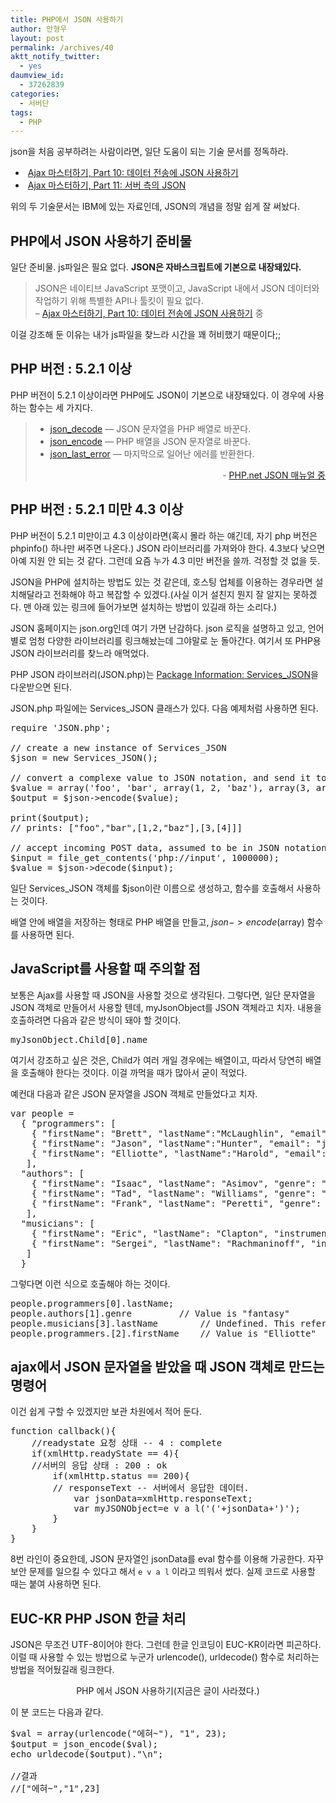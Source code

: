 ```yaml
---
title: PHP에서 JSON 사용하기
author: 안형우
layout: post
permalink: /archives/40
aktt_notify_twitter:
  - yes
daumview_id:
  - 37262839
categories:
  - 서버단
tags:
  - PHP
---
```

json을 처음 공부하려는 사람이라면, 일단 도움이 되는 기술 문서를 정독하라.

*    <a href="http://www.ibm.com/developerworks/kr/library/wa-ajaxintro10/" target="_blank">Ajax 마스터하기, Part 10: 데이터 전송에 JSON 사용하기</a>
*    <a href="http://www.ibm.com/developerworks/kr/library/wa-ajaxintro11.html" target="_blank">Ajax 마스터하기, Part 11: 서버 측의 JSON</a>

위의 두 기술문서는 IBM에 있는 자료인데, JSON의 개념을 정말 쉽게 잘 써놨다.

## PHP에서 JSON 사용하기 준비물

일단 준비물. js파일은 필요 없다. **JSON은 자바스크립트에 기본으로 내장돼있다.**

> JSON은 네이티브 JavaScript 포맷이고, JavaScript 내에서 JSON 데이터와 작업하기 위해 특별한 API나 툴킷이 필요 없다.  
> &#8211; <a href="http://www.ibm.com/developerworks/kr/library/wa-ajaxintro10/" target="_blank">Ajax 마스터하기, Part 10: 데이터 전송에 JSON 사용하기</a> 중

이걸 강조해 둔 이유는 내가 js파일을 찾느라 시간을 꽤 허비했기 때문이다;;

## PHP 버전 : 5.2.1 이상

PHP 버전이 5.2.1 이상이라면 PHP에도 JSON이 기본으로 내장돼있다. 이 경우에 사용하는 함수는 세 가지다.

> <ul class="chunklist chunklist_book chunklist_children">
>   <li>
>     <a href="http://kr.php.net/manual/en/function.json-decode.php">json_decode</a> — JSON 문자열을 PHP 배열로 바꾼다.
>   </li>
>   <li>
>     <a href="http://kr.php.net/manual/en/function.json-encode.php">json_encode</a> — PHP 배열을 JSON 문자열로 바꾼다.
>   </li>
>   <li>
>     <a href="http://kr.php.net/manual/en/function.json-last-error.php">json_last_error</a> — 마지막으로 일어난 에러를 반환한다.
>   </li>
> </ul>
> 
> <p style="text-align: right;">
>   - <a href="http://kr.php.net/json" target="_blank">PHP.net JSON 매뉴얼 중</a>
> </p>

## PHP 버전 : 5.2.1 미만 4.3 이상

PHP 버전이 5.2.1 미만이고 4.3 이상이라면(혹시 몰라 하는 얘긴데, 자기 php 버전은 phpinfo() 하나만 써주면 나온다.) JSON 라이브러리를 가져와야 한다. 4.3보다 낮으면 아예 지원 안 되는 것 같다. 그런데 요즘 누가 4.3 미만 버전을 쓸까. 걱정할 것 없을 듯.

JSON을 PHP에 설치하는 방법도 있는 것 같은데, 호스팅 업체를 이용하는 경우라면 설치해달라고 전화해야 하고 복잡할 수 있겠다.(사실 이거 설친지 뭔지 잘 알지는 못하겠다. 맨 아래 있는 링크에 들어가보면 설치하는 방법이 있길래 하는 소리다.)

JSON 홈페이지는 json.org인데 여기 가면 난감하다. json 로직을 설명하고 있고, 언어별로 엄청 다양한 라이브러리를 링크해놨는데 그야말로 눈 돌아간다. 여기서 또 PHP용 JSON 라이브러리를 찾느라 애먹었다.

PHP JSON 라이브러리(JSON.php)는 <a href="http://pear.php.net/package/Services_JSON/download/" target="_blank">Package Information: Services_JSON</a>을 다운받으면 된다.

JSON.php 파일에는 Services_JSON 클래스가 있다. 다음 예제처럼 사용하면 된다.

<pre class="brush: php;">require &#039;JSON.php&#039;;

// create a new instance of Services_JSON
$json = new Services_JSON();

// convert a complexe value to JSON notation, and send it to the browser
$value = array(&#039;foo&#039;, &#039;bar&#039;, array(1, 2, &#039;baz&#039;), array(3, array(4)));
$output = $json-&gt;encode($value);

print($output);
// prints: ["foo","bar",[1,2,"baz"],[3,[4]]]

// accept incoming POST data, assumed to be in JSON notation
$input = file_get_contents(&#039;php://input&#039;, 1000000);
$value = $json-&gt;decode($input);</pre>

일단 Services_JSON 객체를 $json이란 이름으로 생성하고, 함수를 호출해서 사용하는 것이다.

배열 안에 배열을 저장하는 형태로 PHP 배열을 만들고, $json->encode($array) 함수를 사용하면 된다.

## JavaScript를 사용할 때 주의할 점

보통은 Ajax를 사용할 때 JSON을 사용할 것으로 생각된다. 그렇다면, 일단 문자열을 JSON 객체로 만들어서 사용할 텐데, myJsonObject를 JSON 객체라고 치자. 내용을 호출하려면 다음과 같은 방식이 돼야 할 것이다.

<pre class="brush: javascript; gutter: true; first-line: 1">myJsonObject.Child[0].name</pre>

여기서 강조하고 싶은 것은, Child가 여러 개일 경우에는 배열이고, 따라서 당연히 배열을 호출해야 한다는 것이다. 이걸 까먹을 때가 많아서 굳이 적었다.

예컨대 다음과 같은 JSON 문자열을 JSON 객체로 만들었다고 치자.

<pre class="brush: jscript;">var people =
  { "programmers": [
    { "firstName": "Brett", "lastName":"McLaughlin", "email": "brett@newInstance.com" },
    { "firstName": "Jason", "lastName":"Hunter", "email": "jason@servlets.com" },
    { "firstName": "Elliotte", "lastName":"Harold", "email": "elharo@macfaq.com" }
   ],
  "authors": [
    { "firstName": "Isaac", "lastName": "Asimov", "genre": "science fiction" },
    { "firstName": "Tad", "lastName": "Williams", "genre": "fantasy" },
    { "firstName": "Frank", "lastName": "Peretti", "genre": "christian fiction" }
   ],
  "musicians": [
    { "firstName": "Eric", "lastName": "Clapton", "instrument": "guitar" },
    { "firstName": "Sergei", "lastName": "Rachmaninoff", "instrument": "piano" }
   ]
  }</pre>

그렇다면 이런 식으로 호출해야 하는 것이다.

<pre class="brush: jscript;">people.programmers[0].lastName;
people.authors[1].genre			// Value is "fantasy"
people.musicians[3].lastName		// Undefined. This refers to the fourth entry, and there isn&#039;t one
people.programmers.[2].firstName	// Value is "Elliotte"</pre>

## ajax에서 JSON 문자열을 받았을 때 JSON 객체로 만드는 명령어

이건 쉽게 구할 수 있겠지만 보관 차원에서 적어 둔다.

<pre class="brush: jscript;highlight: [8]; ">function callback(){
	//readystate 요청 상태 -- 4 : complete
	if(xmlHttp.readyState == 4){
	//서버의 응답 상태 : 200 : ok
		if(xmlHttp.status == 200){
		// responseText -- 서버에서 응답한 데이터.
			var jsonData=xmlHttp.responseText;
			var myJSONObject=e v a l(&#039;(&#039;+jsonData+&#039;)&#039;);
		}
	}
}</pre>

8번 라인이 중요한데, JSON 문자열인 jsonData를 eval 함수를 이용해 가공한다. 자꾸 보안 문제를 일으킬 수 있다고 해서 `e v a l` 이라고 띄워서 썼다. 실제 코드로 사용할 때는 붙여 사용하면 된다.

## EUC-KR PHP JSON 한글 처리

JSON은 무조건 UTF-8이어야 한다. 그런데 한글 인코딩이 EUC-KR이라면 피곤하다. 이럴 때 사용할 수 있는 방법으로 누군가 urlencode(), urldecode() 함수로 처리하는 방법을 적어뒀길래 링크한다.

<p style="text-align: center;">
  PHP 에서 JSON 사용하기(지금은 글이 사라졌다.)
</p>

이 분 코드는 다음과 같다.

<pre class="brush: php;">$val = array(urlencode("에혀~"), "1", 23);
$output = json_encode($val);
echo urldecode($output)."\n";

//결과
//["에혀~","1",23]</pre>